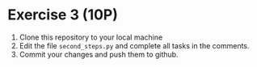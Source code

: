 # Exercise 3 (10P)

1. Clone this repository to your local machine
2. Edit the file `second_steps.py` and complete all tasks in the comments.
3. Commit your changes and push them to github.
